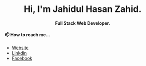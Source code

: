 <h1 align="center">Hi, I'm Jahidul Hasan Zahid.</h1>
<h4 align="center">Full Stack Web Developer.</h4>
<!-- <img src="https://media-exp1.licdn.com/dms/image/C5603AQFEiWVCBAUpKA/profile-displayphoto-shrink_200_200/0?e=1602115200&v=beta&t=NlLQriHo3x_8zU8Itkqa5T-pe3L3JOWCLgOLYdwt6VA" /> -->

#### 📫 How to reach me...
- [Website](http://jahidul.info)
- [Linkdin](https://www.linkedin.com/in/jahidulhasanzahid/)
- [Facebook](https://www.facebook.com/PicchiNobita/)
